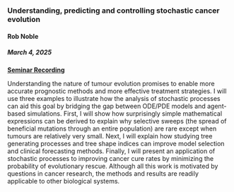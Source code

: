 ### Understanding, predicting and controlling stochastic cancer evolution

#### Rob Noble

##### March 4, 2025

[**Seminar Recording**](https://www.youtube.com/watch?v=E0nO9VfVUX8)

Understanding the nature of tumour evolution promises to enable more accurate prognostic methods and more effective treatment strategies. I will use three examples to illustrate how the analysis of stochastic processes can aid this goal by bridging the gap between ODE/PDE models and agent-based simulations. First, I will show how surprisingly simple mathematical expressions can be derived to explain why selective sweeps (the spread of beneficial mutations through an entire population) are rare except when tumours are relatively very small. Next, I will explain how studying tree generating processes and tree shape indices can improve model selection and clinical forecasting methods. Finally, I will present an application of stochastic processes to improving cancer cure rates by minimizing the probability of evolutionary rescue. Although all this work is motivated by questions in cancer research, the methods and results are readily applicable to other biological systems.
